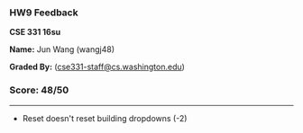 ### HW9 Feedback

**CSE 331 16su**

**Name:** Jun Wang (wangj48)

**Graded By:** <Justin Bare> (<cse331-staff@cs.washington.edu>)

### Score: 48/50
---

- Reset doesn't reset building dropdowns (-2)

